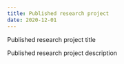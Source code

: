 ```yaml
---
title: Published research project
date: 2020-12-01
---
```


Published research project title

<!--more-->

Published research project description
